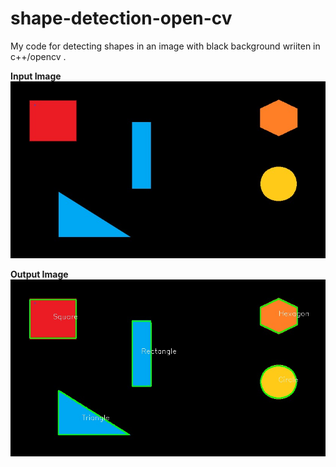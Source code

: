 # shape-detection-open-cv

My code for detecting shapes in an image with black background wriiten in c++/opencv .

**Input Image**
![Input Image](https://raw.githubusercontent.com/vaithak/shape-detection-open-cv/master/shapes.jpg)


**Output Image**
![Output Image](https://raw.githubusercontent.com/vaithak/shape-detection-open-cv/master/output.jpg)
